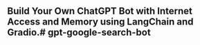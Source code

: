 ## Build Your Own ChatGPT Bot with Internet Access and Memory using LangChain and Gradio.# gpt-google-search-bot
